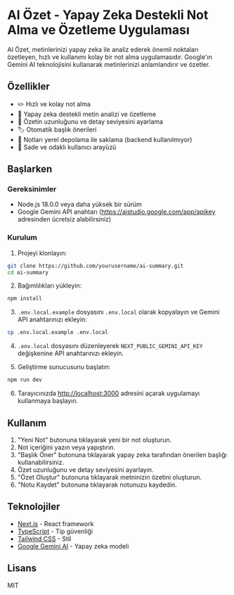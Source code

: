 # AI Özet - Yapay Zeka Destekli Not Alma ve Özetleme Uygulaması

AI Özet, metinlerinizi yapay zeka ile analiz ederek önemli noktaları özetleyen, hızlı ve kullanımı kolay bir not alma uygulamasıdır. Google'ın Gemini AI teknolojisini kullanarak metinlerinizi anlamlandırır ve özetler.

## Özellikler

- ✏️ Hızlı ve kolay not alma
- 🤖 Yapay zeka destekli metin analizi ve özetleme
- 📝 Özetin uzunluğunu ve detay seviyesini ayarlama
- 🏷️ Otomatik başlık önerileri
- 💾 Notları yerel depolama ile saklama (backend kullanılmıyor)
- 🎨 Sade ve odaklı kullanıcı arayüzü

## Başlarken

### Gereksinimler

- Node.js 18.0.0 veya daha yüksek bir sürüm
- Google Gemini API anahtarı (https://aistudio.google.com/app/apikey adresinden ücretsiz alabilirsiniz)

### Kurulum

1. Projeyi klonlayın:

```bash
git clone https://github.com/yourusername/ai-summary.git
cd ai-summary
```

2. Bağımlılıkları yükleyin:

```bash
npm install
```

3. `.env.local.example` dosyasını `.env.local` olarak kopyalayın ve Gemini API anahtarınızı ekleyin:

```bash
cp .env.local.example .env.local
```

4. `.env.local` dosyasını düzenleyerek `NEXT_PUBLIC_GEMINI_API_KEY` değişkenine API anahtarınızı ekleyin.

5. Geliştirme sunucusunu başlatın:

```bash
npm run dev
```

6. Tarayıcınızda [http://localhost:3000](http://localhost:3000) adresini açarak uygulamayı kullanmaya başlayın.

## Kullanım

1. "Yeni Not" butonuna tıklayarak yeni bir not oluşturun.
2. Not içeriğini yazın veya yapıştırın.
3. "Başlık Öner" butonuna tıklayarak yapay zeka tarafından önerilen başlığı kullanabilirsiniz.
4. Özet uzunluğunu ve detay seviyesini ayarlayın.
5. "Özet Oluştur" butonuna tıklayarak metninizin özetini oluşturun.
6. "Notu Kaydet" butonuna tıklayarak notunuzu kaydedin.

## Teknolojiler

- [Next.js](https://nextjs.org/) - React framework
- [TypeScript](https://www.typescriptlang.org/) - Tip güvenliği
- [Tailwind CSS](https://tailwindcss.com/) - Stil
- [Google Gemini AI](https://ai.google.dev/) - Yapay zeka modeli

## Lisans

MIT
